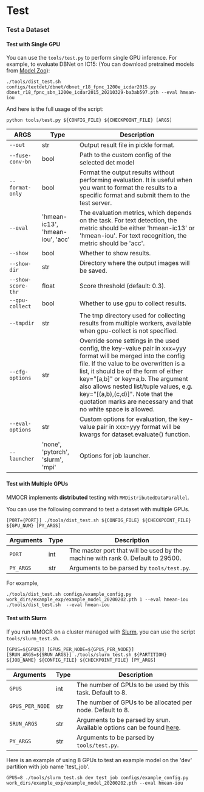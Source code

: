 # Test

### Test a Dataset

#### Test with Single GPU


You can use the `tools/test.py` to perform single GPU inference. For example, to evaluate DBNet on IC15: (You can download pretrained models from [Model Zoo](modelzoo.md)):

```shell
./tools/dist_test.sh configs/textdet/dbnet/dbnet_r18_fpnc_1200e_icdar2015.py dbnet_r18_fpnc_sbn_1200e_icdar2015_20210329-ba3ab597.pth --eval hmean-iou
```

And here is the full usage of the script:

```
python tools/test.py ${CONFIG_FILE} ${CHECKPOINT_FILE} [ARGS]
```


| ARGS      | Type                  |  Description                                                 |
| -------------- | --------------------- |  ----------------------------------------------------------- |
| `--out`          | str                   |  Output result file in pickle format. |
| `--fuse-conv-bn`   | bool                   |  Path to the custom config of the selected det model         |
| `--format-only`        | bool |  Format the output results without performing evaluation. It is useful when you want to format the results to a specific format and submit them to the test server.|
| `--eval` | 'hmean-ic13', 'hmean-iou', 'acc' |  The evaluation metrics, which depends on the task. For text detection, the metric should be either 'hmean-ic13' or 'hmean-iou'. For text recognition, the metric should be 'acc'. |
| `--show`       | bool                   |  Whether to show results. |
| `--show-dir`       | str                   |  Directory where the output images will be saved. |
| `--show-score-thr`      | float                   |  Score threshold (default: 0.3). |
| `--gpu-collect`       | bool                   |  Whether to use gpu to collect results. |
| `--tmpdir`       | str                   |  The tmp directory used for collecting results from multiple workers, available when gpu-collect is not specified.                |
| `--cfg-options`       | str                   |          Override some settings in the used config, the key-value pair in xxx=yyy format will be merged into the config file. If the value to be overwritten is a list, it should be of the form of either key="[a,b]" or key=a,b. The argument also allows nested list/tuple values, e.g. key="[(a,b),(c,d)]". Note that the quotation marks are necessary and that no white space is allowed.|
| `--eval-options`       | str                   |Custom options for evaluation, the key-value pair in xxx=yyy format will be kwargs for dataset.evaluate() function.|
| `--launcher`       | 'none', 'pytorch', 'slurm', 'mpi' |  Options for job launcher. |


#### Test with Multiple GPUs

MMOCR implements **distributed** testing with `MMDistributedDataParallel`.

You can use the following command to test a dataset with multiple GPUs.

```shell
[PORT={PORT}] ./tools/dist_test.sh ${CONFIG_FILE} ${CHECKPOINT_FILE} ${GPU_NUM} [PY_ARGS]
```


| Arguments      | Type                  |  Description                                                 |
| -------------- | --------------------- |  ----------------------------------------------------------- |
| `PORT`          | int                   |  The master port that will be used by the machine with rank 0. Default to 29500. |
| `PY_ARGS`   | str                   |  Arguments to be parsed by `tools/test.py`.         |


For example,

```shell
./tools/dist_test.sh configs/example_config.py work_dirs/example_exp/example_model_20200202.pth 1 --eval hmean-iou
./tools/dist_test.sh  --eval hmean-iou
```

#### Test with Slurm

If you run MMOCR on a cluster managed with [Slurm](https://slurm.schedmd.com/), you can use the script `tools/slurm_test.sh`.


```shell
[GPUS=${GPUS}] [GPUS_PER_NODE=${GPUS_PER_NODE}] [SRUN_ARGS=${SRUN_ARGS}] ./tools/slurm_test.sh ${PARTITION} ${JOB_NAME} ${CONFIG_FILE} ${CHECKPOINT_FILE} [PY_ARGS]
```

| Arguments      | Type                  |  Description                                                 |
| -------------- | --------------------- |  ----------------------------------------------------------- |
| `GPUS`          | int                   |  The number of GPUs to be used by this task. Default to 8. |
| `GPUS_PER_NODE`   | str                   |  The number of GPUs to be allocated per node. Default to 8. |
| `SRUN_ARGS`        | str                   |  Arguments to be parsed by srun. Available options can be found [here](https://slurm.schedmd.com/srun.html). |
| `PY_ARGS`   | str                   |  Arguments to be parsed by `tools/test.py`.         |


Here is an example of using 8 GPUs to test an example model on the 'dev' partition with job name 'test_job'.

```shell
GPUS=8 ./tools/slurm_test.sh dev test_job configs/example_config.py work_dirs/example_exp/example_model_20200202.pth --eval hmean-iou
```
